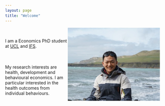 ```yaml
---
layout: page
title: "Welcome"
---
```

<img align="right" width="300" height="237" src="/MyPhoto.jpg"> \
\
I am a Economics PhD student at [UCL](https://www.ucl.ac.uk/economics/ucl-department-economics) and [IFS](https://ifs.org.uk/).  \
\
\
\
My research interests are health, development and behavioural economics. I am particular interested in the health outcomes from individual behaviours.

